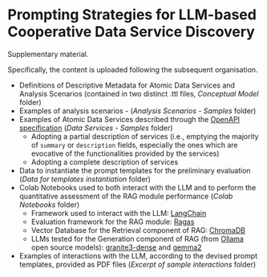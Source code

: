 # Prompting Strategies for LLM-based Cooperative Data Service Discovery

Supplementary material.

Specifically, the content is uploaded following the subsequent organisation.

* Definitions of Descriptive Metadata for Atomic Data Services and Analysis Scenarios (contained in two distinct .ttl files, _Conceptual Model_ folder)
* Examples of analysis scenarios -  (_Analysis Scenarios - Samples_ folder)
* Examples of Atomic Data Services described through the [OpenAPI specification](https://spec.openapis.org/oas/v3.1.0) (_Data Services - Samples_ folder)
   * Adopting a partial description of services (i.e., emptying the majority of `summary` or `description` fields, especially the ones which are evocative of the functionalities provided by the services)
   * Adopting a complete description of services
* Data to instantiate the prompt templates for the preliminary evaluation (_Data for templates instantiation_ folder)
* Colab Notebooks used to both interact with the LLM and to perform the quantitative assessment of the RAG module performance (_Colab Notebooks_ folder)
    * Framework used to interact with the LLM: [LangChain](https://python.langchain.com/v0.1/docs/get_started/introduction)
    * Evaluation framework for the RAG module: [Ragas](https://docs.ragas.io/en/stable/)
    * Vector Database for the Retrieval component of RAG: [ChromaDB](https://www.trychroma.com/)
    * LLMs tested for the Generation component of RAG (from [Ollama](https://ollama.com/) open source models): [granite3-dense](https://ollama.com/library/granite3-dense:8b) and [gemma2](https://ollama.com/library/gemma2:27b)
* Examples of interactions with the LLM, according to the devised prompt templates, provided as PDF files (_Excerpt of sample interactions_ folder)
